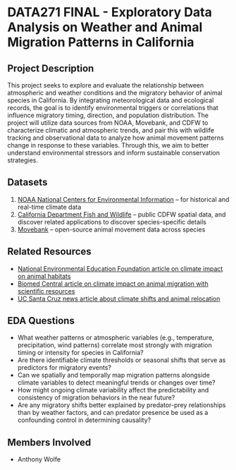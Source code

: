 # DATA271 FINAL - Exploratory Data Analysis on Weather and Animal Migration Patterns in California

## Project Description
This project seeks to explore and evaluate the relationship between atmospheric and weather conditions and the migratory behavior of animal species in California. By integrating meteorological data and ecological records, the goal is to identify environmental triggers or correlations that influence migratory timing, direction, and population distribution. The project will utilize data sources from NOAA, Movebank, and CDFW to characterize climatic and atmospheric trends, and pair this with wildlife tracking and observational data to analyze how animal movement patterns change in response to these variables. Through this, we aim to better understand environmental stressors and inform sustainable conservation strategies.

## Datasets
1. [NOAA National Centers for Environmental Information](https://www.ncei.noaa.gov/) – for historical and real-time climate data
2. [California Department Fish and Wildlife](https://data-cdfw.opendata.arcgis.com/search?q=barn%20owl&tags=species) – public CDFW spatial data, and discover related applications to discover species-specific details
3. [Movebank](https://www.movebank.org/) – open-source animal movement data across species 

## Related Resources
- [National Environmental Education Foundation article on climate impact on animal habitats](https://www.neefusa.org/story/climate-change/how-climate-change-changing-animal-habits)
- [Biomed Central article on climate impact on animal migration with scientific resources](https://climatechangeresponses.biomedcentral.com/articles/10.1186/s40665-015-0013-9)
- [UC Santa Cruz news article about climate shifts and animal relocation](https://www.scientificamerican.com/article/climate-change-is-driving-animal-migration/)

## EDA Questions
- What weather patterns or atmospheric variables (e.g., temperature, precipitation, wind patterns) correlate most strongly with migration timing or intensity for species in California?
- Are there identifiable climate thresholds or seasonal shifts that serve as predictors for migratory events?
- Can we spatially and temporally map migration patterns alongside climate variables to detect meaningful trends or changes over time?
- How might ongoing climate variability affect the predictability and consistency of migration behaviors in the near future?
- Are any migratory shifts better explained by predator-prey relationships than by weather factors, and can predator presence be used as a confounding control in determining causality?

## Members Involved
- Anthony Wolfe

```python

```
